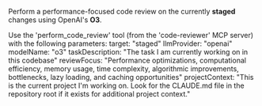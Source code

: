 Perform a performance-focused code review on the currently **staged** changes using OpenAI's **O3**.

Use the 'perform_code_review' tool (from the 'code-reviewer' MCP server) with the following parameters:
target: "staged"
llmProvider: "openai"
modelName: "o3"
taskDescription: "The task I am currently working on in this codebase"
reviewFocus: "Performance optimizations, computational efficiency, memory usage, time complexity, algorithmic improvements, bottlenecks, lazy loading, and caching opportunities"
projectContext: "This is the current project I'm working on. Look for the CLAUDE.md file in the repository root if it exists for additional project context."